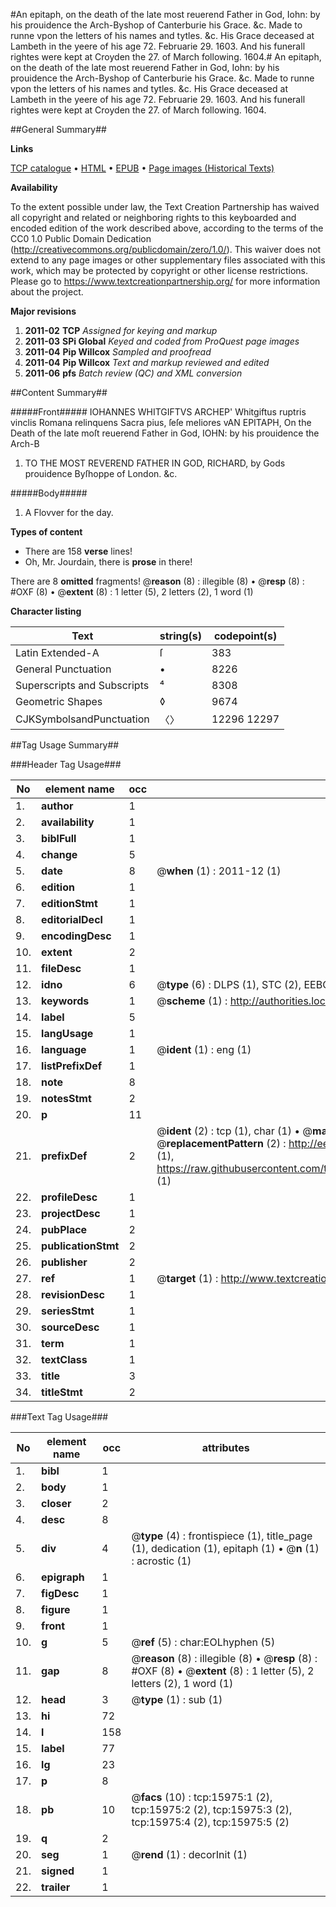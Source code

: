 #An epitaph, on the death of the late most reuerend Father in God, Iohn: by his prouidence the Arch-Byshop of Canterburie his Grace. &c. Made to runne vpon the letters of his names and tytles. &c. His Grace deceased at Lambeth in the yeere of his age 72. Februarie 29. 1603. And his funerall rightes were kept at Croyden the 27. of March following. 1604.#
An epitaph, on the death of the late most reuerend Father in God, Iohn: by his prouidence the Arch-Byshop of Canterburie his Grace. &c. Made to runne vpon the letters of his names and tytles. &c. His Grace deceased at Lambeth in the yeere of his age 72. Februarie 29. 1603. And his funerall rightes were kept at Croyden the 27. of March following. 1604.

##General Summary##

**Links**

[TCP catalogue](http://www.ota.ox.ac.uk/tcp/)  • 
[HTML](http://tei.it.ox.ac.uk/tcp/Texts-HTML/free/A10/A10291.html)  • 
[EPUB](http://tei.it.ox.ac.uk/tcp/Texts-EPUB/free/A10/A10291.epub) • 
[Page images (Historical Texts)](https://historicaltexts.jisc.ac.uk/eebo-99850749e)

**Availability**

To the extent possible under law, the Text Creation Partnership has waived all copyright and related or neighboring rights to this keyboarded and encoded edition of the work described above, according to the terms of the CC0 1.0 Public Domain Dedication (http://creativecommons.org/publicdomain/zero/1.0/). This waiver does not extend to any page images or other supplementary files associated with this work, which may be protected by copyright or other license restrictions. Please go to https://www.textcreationpartnership.org/ for more information about the project.

**Major revisions**

1. __2011-02__ __TCP__ *Assigned for keying and markup*
1. __2011-03__ __SPi Global__ *Keyed and coded from ProQuest page images*
1. __2011-04__ __Pip Willcox__ *Sampled and proofread*
1. __2011-04__ __Pip Willcox__ *Text and markup reviewed and edited*
1. __2011-06__ __pfs__ *Batch review (QC) and XML conversion*

##Content Summary##

#####Front#####
IOHANNES WHITGIFTVS ARCHEP' Whitgiftus ruptris vinclis Romana relinquens Sacra pius, ſeſe meliores vAN EPITAPH, On the Death of the late moſt reuerend Father in God, IOHN: by his prouidence the Arch-B
1. TO THE MOST REVEREND FATHER IN GOD, RICHARD, by Gods prouidence Byſhoppe of London. &c.

#####Body#####

1. A Flovver for the day.

**Types of content**

  * There are 158 **verse** lines!
  * Oh, Mr. Jourdain, there is **prose** in there!

There are 8 **omitted** fragments! 
 @__reason__ (8) : illegible (8)  •  @__resp__ (8) : #OXF (8)  •  @__extent__ (8) : 1 letter (5), 2 letters (2), 1 word (1)

**Character listing**


|Text|string(s)|codepoint(s)|
|---|---|---|
|Latin Extended-A|ſ|383|
|General Punctuation|•|8226|
|Superscripts             and Subscripts|⁴|8308|
|Geometric Shapes|◊|9674|
|CJKSymbolsandPunctuation|〈〉|12296 12297|

##Tag Usage Summary##

###Header Tag Usage###

|No|element name|occ|attributes|
|---|---|---|---|
|1.|__author__|1||
|2.|__availability__|1||
|3.|__biblFull__|1||
|4.|__change__|5||
|5.|__date__|8| @__when__ (1) : 2011-12 (1)|
|6.|__edition__|1||
|7.|__editionStmt__|1||
|8.|__editorialDecl__|1||
|9.|__encodingDesc__|1||
|10.|__extent__|2||
|11.|__fileDesc__|1||
|12.|__idno__|6| @__type__ (6) : DLPS (1), STC (2), EEBO-CITATION (1), PROQUEST (1), VID (1)|
|13.|__keywords__|1| @__scheme__ (1) : http://authorities.loc.gov/ (1)|
|14.|__label__|5||
|15.|__langUsage__|1||
|16.|__language__|1| @__ident__ (1) : eng (1)|
|17.|__listPrefixDef__|1||
|18.|__note__|8||
|19.|__notesStmt__|2||
|20.|__p__|11||
|21.|__prefixDef__|2| @__ident__ (2) : tcp (1), char (1)  •  @__matchPattern__ (2) : ([0-9\-]+):([0-9IVX]+) (1), (.+) (1)  •  @__replacementPattern__ (2) : http://eebo.chadwyck.com/downloadtiff?vid=$1&page=$2 (1), https://raw.githubusercontent.com/textcreationpartnership/Texts/master/tcpchars.xml#$1 (1)|
|22.|__profileDesc__|1||
|23.|__projectDesc__|1||
|24.|__pubPlace__|2||
|25.|__publicationStmt__|2||
|26.|__publisher__|2||
|27.|__ref__|1| @__target__ (1) : http://www.textcreationpartnership.org/docs/. (1)|
|28.|__revisionDesc__|1||
|29.|__seriesStmt__|1||
|30.|__sourceDesc__|1||
|31.|__term__|1||
|32.|__textClass__|1||
|33.|__title__|3||
|34.|__titleStmt__|2||


###Text Tag Usage###

|No|element name|occ|attributes|
|---|---|---|---|
|1.|__bibl__|1||
|2.|__body__|1||
|3.|__closer__|2||
|4.|__desc__|8||
|5.|__div__|4| @__type__ (4) : frontispiece (1), title_page (1), dedication (1), epitaph (1)  •  @__n__ (1) : acrostic (1)|
|6.|__epigraph__|1||
|7.|__figDesc__|1||
|8.|__figure__|1||
|9.|__front__|1||
|10.|__g__|5| @__ref__ (5) : char:EOLhyphen (5)|
|11.|__gap__|8| @__reason__ (8) : illegible (8)  •  @__resp__ (8) : #OXF (8)  •  @__extent__ (8) : 1 letter (5), 2 letters (2), 1 word (1)|
|12.|__head__|3| @__type__ (1) : sub (1)|
|13.|__hi__|72||
|14.|__l__|158||
|15.|__label__|77||
|16.|__lg__|23||
|17.|__p__|8||
|18.|__pb__|10| @__facs__ (10) : tcp:15975:1 (2), tcp:15975:2 (2), tcp:15975:3 (2), tcp:15975:4 (2), tcp:15975:5 (2)|
|19.|__q__|2||
|20.|__seg__|1| @__rend__ (1) : decorInit (1)|
|21.|__signed__|1||
|22.|__trailer__|1||
